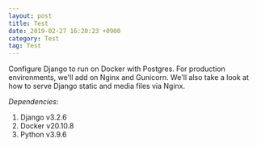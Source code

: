 ```yaml
---
layout: post
title: Test
date: 2019-02-27 16:20:23 +0900
category: Test
tag: Test
---
```



<p>Configure Django to run on Docker with Postgres. For production environments, we'll add on Nginx and Gunicorn. We'll also take a look at how to serve Django static and media files via Nginx.</p>
<p><em>Dependencies</em>:</p>
<ol>
<li>Django v3.2.6</li>
<li>Docker v20.10.8</li>
<li>Python v3.9.6</li>
</ol>


